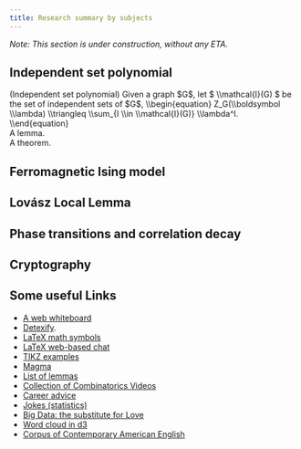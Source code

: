 ```yaml
---
title: Research summary by subjects
---
```


_Note: This section is under construction, without any ETA._

Independent set polynomial
--------------------------

<div class="definition"> (Independent set polynomial) Given a graph $G$, let $ \\mathcal{I}(G) $ be the set of independent sets of $G$,
\\begin{equation}
 Z_G(\\boldsymbol \\lambda) \\triangleq \\sum_{I \\in \\mathcal{I}(G)} \\lambda^I. 
\\end{equation}
</div>

<div class="lemma"> A lemma.</div>
<div class="theorem"> A theorem.</div>

Ferromagnetic Ising model
--------------------------

Lovász Local Lemma
--------------------------

Phase transitions and correlation decay
--------------------------

Cryptography
--------------------------


Some useful Links
--------------------------

* [A web whiteboard](https://awwapp.com/)
* [Detexify](http://detexify.kirelabs.org/classify.html).
* [LaTeX math symbols](http://web.ift.uib.no/Teori/KURS/WRK/TeX/symALL.html)
* [LaTeX web-based chat](http://mathim.com/)
* [TIKZ examples](http://www.texample.net/tikz/examples/)
* [Magma](http://magma.maths.usyd.edu.au/calc/)
* [List of lemmas](http://en.wikipedia.org/wiki/List_of_lemmas)
* [Collection of Combinatorics Videos](http://www.math.ucla.edu/~pak/lectures/Math-Videos/comb-videos.htm)
* [Career advice](http://terrytao.wordpress.com/career-advice/)
* [Jokes (statistics)](http://www.stat.berkeley.edu/~aldous/Misc/humor.html)
* [Big Data: the substitute for Love](http://www.stat.berkeley.edu/~aldous/Blog/big_data.html)
* [Word cloud in d3](https://github.com/jasondavies/d3-cloud)
* [Corpus of Contemporary American English](http://corpus.byu.edu/coca/)
